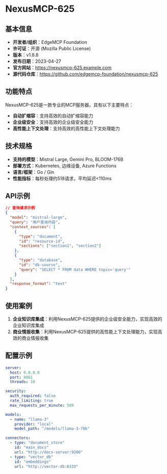 # NexusMCP-625

## 基本信息

- **开发者/组织**：EdgeMCP Foundation
- **许可证**：开源 (Mozilla Public License)
- **版本**：v1.8.8
- **发布日期**：2023-04-27
- **官方网站**：https://nexusmcp-625.example.com
- **源代码仓库**：https://github.com/edgemcp-foundation/nexusmcp-625

## 功能特点

NexusMCP-625是一款专业的MCP服务器，具有以下主要特点：

- **自动扩缩容**：支持高效的自动扩缩容能力
- **企业级安全**：支持高效的企业级安全能力
- **高性能上下文处理**：支持高效的高性能上下文处理能力


## 技术规格

- **支持的模型**：Mistral Large, Gemini Pro, BLOOM-176B
- **部署方式**：Kubernetes, 边缘设备, Azure Functions
- **语言/框架**：Go / Gin
- **性能指标**：每秒处理约518请求，平均延迟<110ms

## API示例

```json
// 查询请求示例
{
  "model": "mistral-large",
  "query": "用户查询内容",
  "context_sources": [
    {
      "type": "document",
      "id": "resource-id",
      "sections": ["section1", "section2"]
    },
    {
      "type": "database",
      "id": "db-source",
      "query": "SELECT * FROM data WHERE topic='query'"
    }
  ],
  "response_format": "text"
}
```

## 使用案例

1. **企业知识库集成**：利用NexusMCP-625提供的企业级安全能力，实现高效的企业知识库集成
2. **商业情报收集**：利用NexusMCP-625提供的高性能上下文处理能力，实现高效的商业情报收集


## 配置示例

```yaml
server:
  host: 0.0.0.0
  port: 8861
  threads: 18

security:
  auth_required: false
  rate_limiting: true
  max_requests_per_minute: 509

models:
  - name: "llama-3"
    provider: "local"
    model_path: "/models/llama-3-70b"

connectors:
  - type: "document_store"
    id: "main_docs"
    url: "http://docs-server:9200"
  - type: "vector_db"
    id: "embeddings"
    url: "http://vector-db:6333"
```
